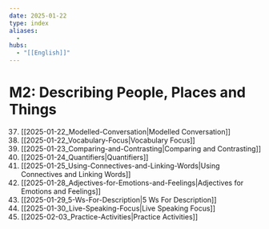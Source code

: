 ```yaml
---
date: 2025-01-22
type: index
aliases:
  -
hubs:
  - "[[English]]"
---
```


# M2: Describing People, Places and Things

37. [[2025-01-22_Modelled-Conversation|Modelled Conversation]]
39. [[2025-01-22_Vocabulary-Focus|Vocabulary Focus]]
40. [[2025-01-23_Comparing-and-Contrasting|Comparing and Contrasting]]
41. [[2025-01-24_Quantifiers|Quantifiers]]
42. [[2025-01-25_Using-Connectives-and-Linking-Words|Using Connectives and Linking Words]]
43. [[2025-01-28_Adjectives-for-Emotions-and-Feelings|Adjectives for Emotions and Feelings]]
44. [[2025-01-29_5-Ws-For-Description|5 Ws For Description]]
45. [[2025-01-30_Live-Speaking-Focus|Live Speaking Focus]]
46. [[2025-02-03_Practice-Activities|Practice Activities]]
